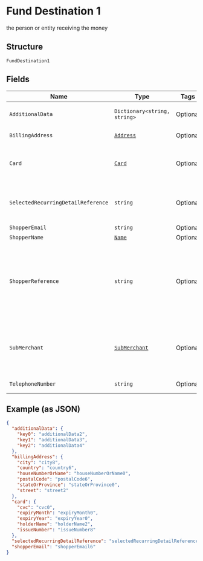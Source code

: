
# Fund Destination 1

the person or entity receiving the money

## Structure

`FundDestination1`

## Fields

| Name | Type | Tags | Description |
|  --- | --- | --- | --- |
| `AdditionalData` | `Dictionary<string, string>` | Optional | a map of name/value pairs for passing in additional/industry-specific data |
| `BillingAddress` | [`Address`](../../doc/models/address.md) | Optional | The address where to send the invoice. |
| `Card` | [`Card`](../../doc/models/card.md) | Optional | Credit card data.<br><br>Optional if `shopperReference` and `selectedRecurringDetailReference` are provided. |
| `SelectedRecurringDetailReference` | `string` | Optional | The `recurringDetailReference` you want to use for this payment. The value `LATEST` can be used to select the most recently stored recurring detail. |
| `ShopperEmail` | `string` | Optional | the email address of the person |
| `ShopperName` | [`Name`](../../doc/models/name.md) | Optional | the name of the person |
| `ShopperReference` | `string` | Optional | Required for recurring payments.<br>Your reference to uniquely identify this shopper, for example user ID or account ID. Minimum length: 3 characters.<br><br>> Your reference must not include personally identifiable information (PII), for example name or email address. |
| `SubMerchant` | [`SubMerchant`](../../doc/models/sub-merchant.md) | Optional | Required for Back-to-Back/ purchase driven load in Wallet transactions.<br>Contains the final merchant who will be receiving the money, also known as subMerchant, information. |
| `TelephoneNumber` | `string` | Optional | the telephone number of the person |

## Example (as JSON)

```json
{
  "additionalData": {
    "key0": "additionalData2",
    "key1": "additionalData3",
    "key2": "additionalData4"
  },
  "billingAddress": {
    "city": "city8",
    "country": "country6",
    "houseNumberOrName": "houseNumberOrName0",
    "postalCode": "postalCode6",
    "stateOrProvince": "stateOrProvince0",
    "street": "street2"
  },
  "card": {
    "cvc": "cvc0",
    "expiryMonth": "expiryMonth0",
    "expiryYear": "expiryYear0",
    "holderName": "holderName2",
    "issueNumber": "issueNumber8"
  },
  "selectedRecurringDetailReference": "selectedRecurringDetailReference2",
  "shopperEmail": "shopperEmail6"
}
```

